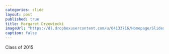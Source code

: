 ```yaml
---
categories: slide
layout: post
published: true
title: Margaret Drzewiecki
imageUrl: "https://dl.dropboxusercontent.com/u/64133716/Homepage/Slides/margaret.jpg"
caption: false
---
```


Class of 2015